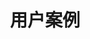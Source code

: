 ---
type: docs
title: "用户案例"
linkTitle: "用户案例"
weight: 4
manualLinkRelref: ../../../users/
manualLinkTarget: _blank
_build: { render: link }
---